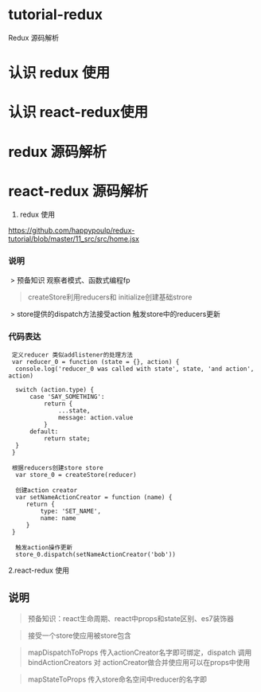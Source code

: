 # tutorial-redux



Redux 源码解析


# 认识 redux 使用
# 认识 react-redux使用
# redux 源码解析
# react-redux 源码解析




1. redux 使用

  https://github.com/happypoulp/redux-tutorial/blob/master/11_src/src/home.jsx
  

  ### 说明
  
  > 预备知识 观察者模式、函数式编程fp

  > createStore利用reducers和 initialize创建基础strore
  
  > store提供的dispatch方法接受action 触发store中的reducers更新
  
  ### 代码表达
  ```
  定义reducer 类似addlistener的处理方法
  var reducer_0 = function (state = {}, action) {
    console.log('reducer_0 was called with state', state, 'and action', action)

    switch (action.type) {
        case 'SAY_SOMETHING':
            return {
                ...state,
                message: action.value
            }
        default:
            return state;
    }
   }
   
   根据reducers创建store store
   var store_0 = createStore(reducer)
   
   创建action creator
   var setNameActionCreator = function (name) {
       return {
           type: 'SET_NAME',
           name: name
       }
   }
   
   触发action操作更新
   store_0.dispatch(setNameActionCreator('bob'))
   ```
   
   
2.react-redux 使用

## 说明
> 预备知识：react生命周期、react中props和state区别、es7装饰器

> <Provider /> 接受一个store使应用被store包含

> mapDispatchToProps 传入actionCreator名字即可绑定，dispatch 调用 bindActionCreators 对 actionCreator做合并使应用可以在props中使用

> mapStateToProps 传入store命名空间中reducer的名字即


















